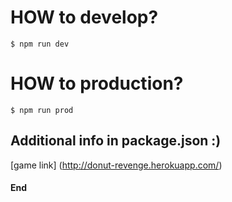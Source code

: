 # HOW to develop?

`$ npm run dev`

# HOW to production?

`$ npm run prod`

## Additional info in package.json :)

[game link] (http://donut-revenge.herokuapp.com/)

#### End
